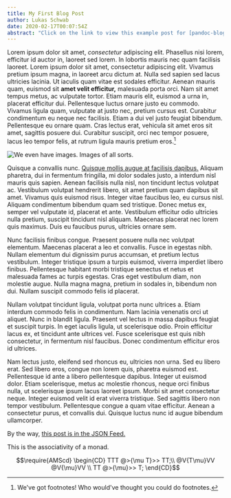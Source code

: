 ```yaml
---
title: My First Blog Post
author: Lukas Schwab
date: 2020-02-17T00:07:54Z
abstract: "Click on the link to view this example post for [pandoc-blog](https://github.com/lukasschwab/pandoc-blog). Think it contains something interesting? Nah, just a bunch of Lorem Ipsum."
---
```


Lorem ipsum dolor sit amet, *consectetur* adipiscing elit. Phasellus nisi lorem, efficitur id auctor in, laoreet sed lorem. In lobortis mauris nec quam facilisis laoreet. Lorem ipsum dolor sit amet, consectetur adipiscing elit. Vivamus pretium ipsum magna, in laoreet arcu dictum at. Nulla sed sapien sed lacus ultricies lacinia. Ut iaculis quam vitae est sodales efficitur. Aenean mauris quam, euismod sit **amet velit efficitur,** malesuada porta orci. Nam sit amet tempus metus, ac vulputate tortor. Etiam mauris elit, euismod a urna in, placerat efficitur dui. Pellentesque luctus ornare justo eu commodo. Vivamus ligula quam, vulputate at justo nec, pretium cursus est. Curabitur condimentum eu neque nec facilisis. Etiam a dui vel justo feugiat bibendum. Pellentesque eu ornare quam. Cras lectus erat, vehicula sit amet eros sit amet, sagittis posuere dui. Curabitur suscipit, orci nec tempor posuere, lacus leo tempor felis, at rutrum ligula mauris pretium eros.[^1]

[^1]: We've got footnotes! Who would've thought you could do footnotes.

![We even have images. Images of all sorts.](../img/acid3.png)

Quisque a convallis nunc. [Quisque mollis augue at facilisis dapibus.](https://github.com/lukasschwab/pandoc-blog) Aliquam pharetra, dui in fermentum fringilla, mi dolor sodales justo, a interdum nisl mauris quis sapien. Aenean facilisis nulla nisl, non tincidunt lectus volutpat ac. Vestibulum volutpat hendrerit libero, sit amet pretium quam dapibus sit amet. Vivamus quis euismod risus. Integer vitae faucibus leo, eu cursus nisl. Aliquam condimentum bibendum quam sed tristique. Donec metus ex, semper vel vulputate id, placerat et ante. Vestibulum efficitur odio ultricies nulla pretium, suscipit tincidunt nisl aliquam. Maecenas placerat nec lorem quis maximus. Duis eu faucibus purus, ultricies ornare sem.

Nunc facilisis finibus congue. Praesent posuere nulla nec volutpat elementum. Maecenas placerat a leo et convallis. Fusce in egestas nibh. Nullam elementum dui dignissim purus accumsan, et pretium lectus vestibulum. Integer tristique ipsum a turpis euismod, viverra imperdiet libero finibus. Pellentesque habitant morbi tristique senectus et netus et malesuada fames ac turpis egestas. Cras eget vestibulum diam, non molestie augue. Nulla magna magna, pretium in sodales in, bibendum non dui. Nullam suscipit commodo felis id placerat.

Nullam volutpat tincidunt ligula, volutpat porta nunc ultrices a. Etiam interdum commodo felis in condimentum. Nam lacinia venenatis orci ut aliquet. Nunc in blandit ligula. Praesent vel lectus in massa dapibus feugiat et suscipit turpis. In eget iaculis ligula, ut scelerisque odio. Proin efficitur lacus ex, et tincidunt ante ultrices vel. Fusce scelerisque est quis nibh consectetur, in fermentum nisl faucibus. Donec condimentum efficitur eros id ultrices.

Nam lectus justo, eleifend sed rhoncus eu, ultricies non urna. Sed eu libero erat. Sed libero eros, congue non lorem quis, pharetra euismod est. Pellentesque id ante a libero pellentesque dapibus. Integer ut euismod dolor. Etiam scelerisque, metus ac molestie rhoncus, neque orci finibus nulla, ut scelerisque ipsum lacus laoreet ipsum. Morbi sit amet consectetur neque. Integer euismod velit id erat viverra tristique. Sed sagittis libero non tempor vestibulum. Pellentesque congue a quam vitae efficitur. Aenean a consectetur purus, et convallis dui. Quisque luctus nunc id augue bibendum ullamcorper.

By the way, [this post is in the JSON Feed.](../feed.json)

This is the associativity of a monad.

$$\require{AMScd}
\begin{CD}
TTT @>{\mu T}>> TT;\\
@V{T\mu}VV @V{\mu}VV \\
TT @>{\mu}>> T;
\end{CD}$$
